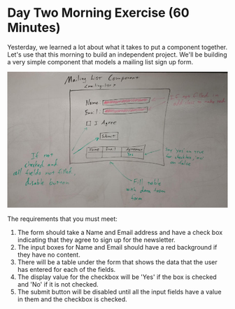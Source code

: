 # Day Two Morning Exercise (60 Minutes)

Yesterday, we learned a lot about what it takes to put a component together. Let's use that this morning to build an independent project. We'll be building a very simple component that models a mailing list sign up form.

![Mailing List Signup Form](img/Day_Two_Exercise.jpg)

The requirements that you must meet:

1. The form should take a Name and Email address and have a check box indicating that they agree to sign up for the newsletter.
2. The input boxes for Name and Email should have a red background if they have no content.
3. There will be a table under the form that shows the data that the user has entered for each of the fields.
4. The display value for the checkbox will be 'Yes' if the box is checked and 'No' if it is not checked.
5. The submit button will be disabled until all the input fields have a value in them and the checkbox is checked.
